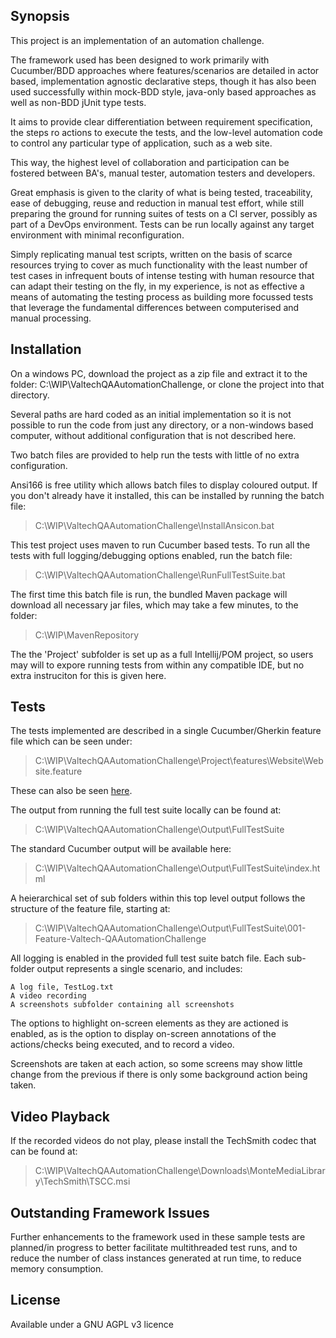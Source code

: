 ## Synopsis

This project is an implementation of an automation challenge.

The framework used has been designed to work primarily with Cucumber/BDD approaches where features/scenarios are detailed in actor based, implementation agnostic declarative steps, though it has also been used successfully within mock-BDD style, java-only based approaches as well as non-BDD jUnit type tests.

It aims to provide clear differentiation between requirement specification, the steps ro actions to execute the tests, and the low-level automation code to control any particular type of application, such as a web site.

This way, the highest level of collaboration and participation can be fostered between BA's, manual tester, automation testers and developers.

Great emphasis is given to the clarity of what is being tested, traceability, ease of debugging, reuse and reduction in manual test effort, while still preparing the ground for running suites of tests on a CI server, possibly as part of a DevOps environment. Tests can be run locally against any target environment with minimal reconfiguration.

Simply replicating manual test scripts, written on the basis of scarce resources trying to cover as much functionality with the least number of test cases in infrequent bouts of intense testing with human resource that can adapt their testing on the fly, in my experience, is not as effective a means of automating the testing process as building more focussed 
tests that leverage the fundamental differences between computerised and manual processing.

## Installation

On a windows PC, download the project as a zip file and extract it to the folder: C:\WIP\ValtechQAAutomationChallenge, or clone the project into that directory.

Several paths are hard coded as an initial implementation so it is not possible to run the code from just any directory, or a non-windows based computer, without additional configuration that is not described here.

Two batch files are provided to help run the tests with little of no extra configuration.

Ansi166 is free utility which allows batch files to display coloured output. If you don't already have it installed, this can be installed by running the batch file:

>C:\WIP\ValtechQAAutomationChallenge\InstallAnsicon.bat

This test project uses maven to run Cucumber based tests. To run all the tests with full logging/debugging options enabled, run the batch file:

>C:\WIP\ValtechQAAutomationChallenge\RunFullTestSuite.bat

The first time this batch file is run, the bundled Maven package will download all necessary jar files, which may take a few minutes, to the folder:

>C:\WIP\MavenRepository

The the 'Project' subfolder is set up as a full Intellij/POM project, so users may will to expore running tests from within any compatible IDE, but no extra instruciton for this is given here.

## Tests

The tests implemented are described in a single Cucumber/Gherkin feature file which can be seen under:

>C:\WIP\ValtechQAAutomationChallenge\Project\features\Website\Website.feature

These can also be seen [here](https://github.com/GaleForceTechnology/ValtechQAAutomationChallenge/blob/master/Project/features/Website/Website.feature).

The output from running the full test suite locally can be found at:

>C:\WIP\ValtechQAAutomationChallenge\Output\FullTestSuite

The standard Cucumber output will be available here:
>C:\WIP\ValtechQAAutomationChallenge\Output\FullTestSuite\index.html

A heierarchical set of sub folders within this top level output follows the structure of the feature file, starting at:

>C:\WIP\ValtechQAAutomationChallenge\Output\FullTestSuite\001-Feature-Valtech-QAAutomationChallenge

All logging is enabled in the provided full test suite batch file. Each sub-folder output represents a single scenario, and includes:

```
A log file, TestLog.txt
A video recording
A screenshots subfolder containing all screenshots
```

The options to highlight on-screen elements as they are actioned is enabled, as is the option to display on-screen annotations of the actions/checks being executed, and to record a video.

Screenshots are taken at each action, so some screens may show little change from the previous if there is only some background action being taken.

## Video Playback

If the recorded videos do not play, please install the TechSmith codec that can be found at:

>C:\WIP\ValtechQAAutomationChallenge\Downloads\MonteMediaLibrary\TechSmith\TSCC.msi

## Outstanding Framework Issues

Further enhancements to the framework used in these sample tests are planned/in progress to better facilitate multithreaded test runs, and to reduce the number of class instances generated at run time, to reduce memory consumption.

## License

Available under a GNU AGPL v3 licence